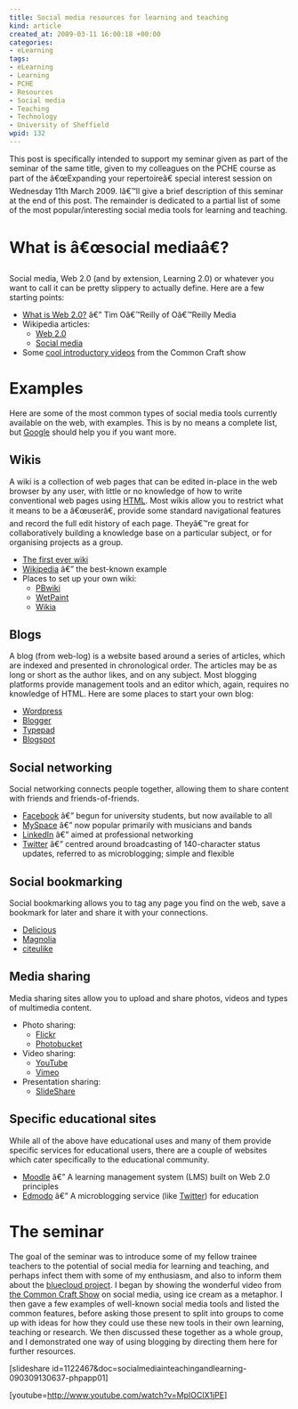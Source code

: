```yaml
--- 
title: Social media resources for learning and teaching
kind: article
created_at: 2009-03-11 16:00:18 +00:00
categories: 
- eLearning
tags: 
- eLearning
- Learning
- PCHE
- Resources
- Social media
- Teaching
- Technology
- University of Sheffield
wpid: 132
---
```

This post is specifically intended to support my seminar given as part of the seminar of the same title, given to my colleagues on the PCHE course as part of the â€œExpanding your repertoireâ€ special interest session on Wednesday 11th March 2009. Iâ€™ll give a brief description of this seminar at the end of this post. The remainder is dedicated to a partial list of some of the most popular/interesting social media tools for learning and teaching.

<!--more-->
<h1>What is â€œsocial mediaâ€?</h1>
Social media, Web 2.0 (and by extension, Learning 2.0) or whatever you want to call it can be pretty slippery to actually define. Here are a few starting points:
<ul>
	<li><a href="http://www.oreillynet.com/pub/a/oreilly/tim/news/2005/09/30/what-is-web-20.html">What is Web 2.0?</a> â€” Tim Oâ€™Reilly of Oâ€™Reilly Media</li>
	<li>Wikipedia articles:
<ul>
	<li><a href="http://en.wikipedia.org/wiki/Web_2.0">Web 2.0</a></li>
	<li><a href="http://en.wikipedia.org/wiki/Social_media">Social media</a></li>
</ul>
</li>
	<li>Some <a href="http://www.commoncraft.com/show">cool introductory videos</a> from the Common Craft show</li>
</ul>
<h1>Examples</h1>
Here are some of the most common types of social media tools currently available on the web, with examples. This is by no means a complete list, but <a href="http://www.google.com/">Google</a> should help you if you want more.
<h2>Wikis</h2>
A wiki is a collection of web pages that can be edited in-place in the web browser by any user, with little or no knowledge of how to write conventional web pages using <a href="http://en.wikipedia.org/wiki/HTML">HTML</a>. Most wikis allow you to restrict what it means to be a â€œuserâ€, provide some standard navigational features and record the full edit history of each page. Theyâ€™re great for collaboratively building a knowledge base on a particular subject, or for organising projects as a group.
<ul>
	<li><a href="http://c2.com/cgi/wiki">The first ever wiki</a></li>
	<li><a href="http://en.wikipedia.org/">Wikipedia</a> â€” the best-known example</li>
	<li>Places to set up your own wiki:
<ul>
	<li><a href="http://www.pbwiki.com/">PBwiki</a></li>
	<li><a href="http://www.wetpaint.com/">WetPaint</a></li>
	<li><a href="http://www.wikia.com/">Wikia</a></li>
</ul>
</li>
</ul>
<h2>Blogs</h2>
A blog (from web-log) is a website based around a series of articles, which are indexed and presented in chronological order. The articles may be as long or short as the author likes, and on any subject. Most blogging platforms provide management tools and an editor which, again, requires no knowledge of HTML. Here are some places to start your own blog:
<ul>
	<li><a href="http://www.wordpress.com/">Wordpress</a></li>
	<li><a href="http://www.blogger.com/">Blogger</a></li>
	<li><a href="http://www.typepad.com/">Typepad</a></li>
	<li><a href="http://www.blogspot.com/">Blogspot</a></li>
</ul>
<h2>Social networking</h2>
Social networking connects people together, allowing them to share content with friends and friends-of-friends.
<ul>
	<li><a href="http://www.facebook.com/">Facebook</a> â€” begun for university students, but now available to all</li>
	<li><a href="http://www.myspace.com/">MySpace</a> â€” now popular primarily with musicians and bands</li>
	<li><a href="http://www.linkedin.com/">LinkedIn</a> â€” aimed at professional networking</li>
	<li><a href="http://twitter.com/">Twitter</a> â€” centred around broadcasting of 140-character status updates, referred to as microblogging; simple and flexible</li>
</ul>
<h2>Social bookmarking</h2>
Social bookmarking allows you to tag any page you find on the web, save a bookmark for later and share it with your connections.
<ul>
	<li><a href="http://www.delicious.com/">Delicious</a></li>
	<li><a href="http;//ma.gnolia.com/">Magnolia</a></li>
	<li><a href="http://citeulike.com/">citeulike</a></li>
</ul>
<h2>Media sharing</h2>
Media sharing sites allow you to upload and share photos, videos and types of multimedia content.
<ul>
	<li>Photo sharing:
<ul>
	<li><a href="http://flickr.com/">Flickr</a></li>
	<li><a href="http://photobucket.com/">Photobucket</a></li>
</ul>
</li>
	<li>Video sharing:
<ul>
	<li><a href="http://youtube.com/">YouTube</a></li>
	<li><a href="http://www.vimeo.com/">Vimeo</a></li>
</ul>
</li>
	<li>Presentation sharing:
<ul>
	<li><a href="http://www.slideshare.net/">SlideShare</a></li>
</ul>
</li>
</ul>
<h2>Specific educational sites</h2>
While all of the above have educational uses and many of them provide specific services for educational users, there are a couple of websites which cater specifically to the educational community.
<ul>
	<li><a href="http://moodle.org/">Moodle</a> â€” A learning management system (LMS) built on Web 2.0 principles</li>
	<li><a href="http://www.edmodo.com/">Edmodo</a> â€” A microblogging service (like <a href="http://twitter.com/">Twitter</a>) for education</li>
</ul>
<h1>The seminar</h1>
The goal of the seminar was to introduce some of my fellow trainee teachers to the potential of social media for learning and teaching, and perhaps infect them with some of my enthusiasm, and also to inform them about the <a href="http://snipr.com/bluecloud">bluecloud project</a>. I began by showing the wonderful video from <a href="http://www.commoncraft.com/show">the Common Craft Show</a> on social media, using ice cream as a metaphor. I then gave a few examples of well-known social media tools and listed the common features, before asking those present to split into groups to come up with ideas for how they could use these new tools in their own learning, teaching or research. We then discussed these together as a whole group, and I demonstrated one way of using blogging by directing them here for further resources.

[slideshare id=1122467&amp;doc=socialmediainteachingandlearning-090309130637-phpapp01]

[youtube=http://www.youtube.com/watch?v=MpIOClX1jPE]
